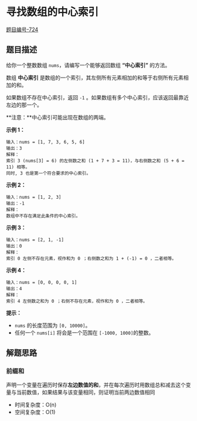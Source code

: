# 寻找数组的中心索引

[题目编号-724](https://leetcode-cn.com/problems/find-pivot-index/)



## 题目描述

给你一个整数数组 `nums`，请编写一个能够返回数组 **“中心索引”** 的方法。

数组 **中心索引** 是数组的一个索引，其左侧所有元素相加的和等于右侧所有元素相加的和。

如果数组不存在中心索引，返回 `-1` 。如果数组有多个中心索引，应该返回最靠近左边的那一个。

**注意：**中心索引可能出现在数组的两端。

 

**示例 1：**

```
输入：nums = [1, 7, 3, 6, 5, 6]
输出：3
解释：
索引 3 (nums[3] = 6) 的左侧数之和 (1 + 7 + 3 = 11)，与右侧数之和 (5 + 6 = 11) 相等。
同时, 3 也是第一个符合要求的中心索引。
```

**示例 2：**

```
输入：nums = [1, 2, 3]
输出：-1
解释：
数组中不存在满足此条件的中心索引。
```

**示例 3：**

```
输入：nums = [2, 1, -1]
输出：0
解释：
索引 0 左侧不存在元素，视作和为 0 ；右侧数之和为 1 + (-1) = 0 ，二者相等。
```

**示例 4：**

```
输入：nums = [0, 0, 0, 0, 1]
输出：4
解释：
索引 4 左侧数之和为 0 ；右侧不存在元素，视作和为 0 ，二者相等。
```

 

**提示：**

- `nums` 的长度范围为 `[0, 10000]`。
- 任何一个 `nums[i]` 将会是一个范围在 `[-1000, 1000]`的整数。



## 解题思路

### 前缀和

声明一个变量在遍历时保存**左边数值的和**，并在每次遍历时用数组总和减去这个变量与当前数值，如果结果与该变量相同，则证明当前两边数值相同

* 时间复杂度：O(n)
* 空间复杂度：O(1)